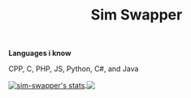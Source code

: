 <h1 align="center">Sim Swapper</h1>
<br />

**Languages i know**

CPP, C, PHP, JS, Python, C#, and Java

<a href="https://github.com/sim-swapper">
  <img align="center" src="https://github-readme-stats.vercel.app/api?username=sim-swapper&show_icons=true&include_all_commits=true&show_icons=true&title_color=fff&icon_color=79ff97&text_color=9f9f9f&bg_color=232323" alt="sim-swapper's stats" />
  <a href="https://github.com/sim-swapper?tab=repositories">
  <img align="center" src="https://github-readme-stats.vercel.app/api/top-langs/?username=sim-swapper&layout=compact&show_icons=true&title_color=fff&icon_color=79ff97&text_color=9f9f9f&bg_color=232323" />
</a>
</a>
